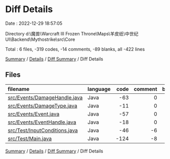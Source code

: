 # Diff Details

Date : 2022-12-29 18:57:05

Directory d:\\魔兽\\Warcraft III Frozen Throne\\Maps\\羊皮纸\\中世纪UI\\Backend\\Mythostrike\\src\\Core

Total : 6 files,  -319 codes, -14 comments, -89 blanks, all -422 lines

[Summary](results.md) / [Details](details.md) / [Diff Summary](diff.md) / Diff Details

## Files
| filename | language | code | comment | blank | total |
| :--- | :--- | ---: | ---: | ---: | ---: |
| [src/Events/DamageHandle.java](/src/Events/DamageHandle.java) | Java | -63 | 0 | -19 | -82 |
| [src/Events/DamageType.java](/src/Events/DamageType.java) | Java | -11 | 0 | -5 | -16 |
| [src/Events/Event.java](/src/Events/Event.java) | Java | -57 | 0 | -22 | -79 |
| [src/Events/EventHandle.java](/src/Events/EventHandle.java) | Java | -18 | 0 | -7 | -25 |
| [src/Test/InputConditions.java](/src/Test/InputConditions.java) | Java | -46 | -6 | -17 | -69 |
| [src/Test/Main.java](/src/Test/Main.java) | Java | -124 | -8 | -19 | -151 |

[Summary](results.md) / [Details](details.md) / [Diff Summary](diff.md) / Diff Details